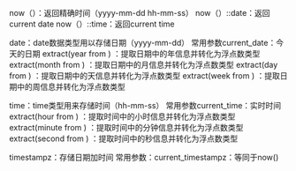 now（）：返回精确时间（yyyy-mm-dd hh-mm-ss）
now（）::date：返回current date
now（）::time：返回current time

date：date数据类型用以存储日期（yyyy-mm-dd）
常用参数current_date：今天的日期
extract(year from <columnname>)  ：提取日期中的年信息并转化为浮点数类型
extract(month from <columnname>)  ：提取日期中的月信息并转化为浮点数类型
extract(day from <columnname>)  ：提取日期中的天信息并转化为浮点数类型
extract(week from <columnname>)  ：提取日期中的周信息并转化为浮点数类型

time：time类型用来存储时间（hh-mm-ss）
常用参数current_time：实时时间
extract(hour from <columnname>)  ：提取时间中的小时信息并转化为浮点数类型
extract(minute from <columnname>)  ：提取时间中的分钟信息并转化为浮点数类型
extract(second from <columnname>)  ：提取时间中的秒信息并转化为浮点数类型

timestampz：存储日期加时间
常用参数：current_timestampz：等同于now()